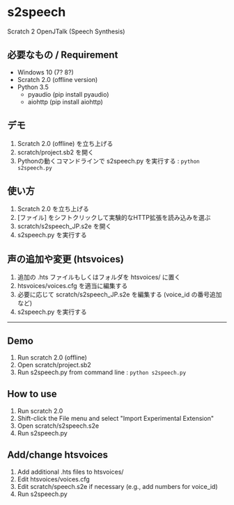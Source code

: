 # s2speech
Scratch 2 OpenJTalk (Speech Synthesis)

## 必要なもの / Requirement
- Windows 10 (7? 8?)
- Scratch 2.0 (offline version)
- Python 3.5
    - pyaudio (pip install pyaudio)
    - aiohttp (pip install aiohttp)

## デモ
1. Scratch 2.0 (offline) を立ち上げる
1. scratch/project.sb2 を開く
1. Pythonの動くコマンドラインで s2speech.py を実行する : `python s2speech.py`

## 使い方
1. Scratch 2.0 を立ち上げる
1. [ファイル] をシフトクリックして実験的なHTTP拡張を読み込みを選ぶ
1. scratch/s2speech_JP.s2e を開く
1. s2speech.py を実行する

## 声の追加や変更 (htsvoices)
1. 追加の .hts ファイルもしくはフォルダを htsvoices/ に置く
1. htsvoices/voices.cfg を適当に編集する
1. 必要に応じて scratch/s2speech_JP.s2e を編集する (voice_id の番号追加など)
1. s2speech.py を実行する

----

## Demo
1. Run scratch 2.0 (offline)
1. Open scratch/project.sb2
1. Run s2speech.py from command line : `python s2speech.py`

## How to use
1. Run scratch 2.0
1. Shift-click the File menu and select "Import Experimental Extension"
1. Open scratch/s2speech.s2e
1. Run s2speech.py

## Add/change htsvoices
1. Add additional .hts files to htsvoices/
1. Edit htsvoices/voices.cfg
1. Edit scratch/speech.s2e if necessary (e.g., add numbers for voice_id)
1. Run s2speech.py
